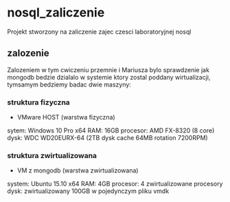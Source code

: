 # nosql_zaliczenie
Projekt stworzony na zaliczenie zajec czesci laboratoryjnej nosql
## zalozenie 
Zalozeniem w tym cwiczeniu przemnie i Mariusza bylo sprawdzenie jak mongodb bedzie dzialalo w systemie ktory zostal poddany wirtualizacji, tymsamym bedziemy badac dwie maszyny:

### struktura fizyczna

- VMware HOST (warstwa fizyczna)

sytem: Windows 10 Pro x64
RAM: 16GB
procesor: AMD FX-8320 (8 core)
dysk: WDC WD20EURX-64 (2TB dysk cache 64MB rotation 7200RPM)

### struktura zwirtualizowana

- VM z mongodb (warstwa zwirtualizowana)

system: Ubuntu 15.10 x64
RAM: 4GB
procesor: 4 zwirtualizowane procesory
dysk: zwirtualizowany 100GB w pojedynczym pliku vmdk

